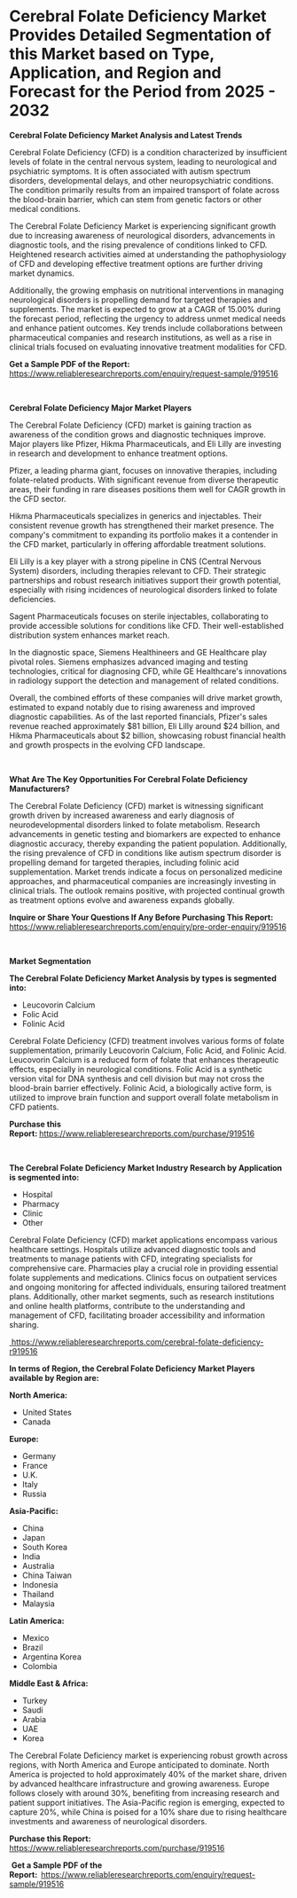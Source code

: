 <p><h1>Cerebral Folate Deficiency Market Provides Detailed Segmentation of this Market based on Type, Application, and Region and Forecast for the Period from 2025 - 2032</h1></p><p><strong>Cerebral Folate Deficiency Market Analysis and Latest Trends</strong></p>
<p><p>Cerebral Folate Deficiency (CFD) is a condition characterized by insufficient levels of folate in the central nervous system, leading to neurological and psychiatric symptoms. It is often associated with autism spectrum disorders, developmental delays, and other neuropsychiatric conditions. The condition primarily results from an impaired transport of folate across the blood-brain barrier, which can stem from genetic factors or other medical conditions.</p><p>The Cerebral Folate Deficiency Market is experiencing significant growth due to increasing awareness of neurological disorders, advancements in diagnostic tools, and the rising prevalence of conditions linked to CFD. Heightened research activities aimed at understanding the pathophysiology of CFD and developing effective treatment options are further driving market dynamics. </p><p>Additionally, the growing emphasis on nutritional interventions in managing neurological disorders is propelling demand for targeted therapies and supplements. The market is expected to grow at a CAGR of 15.00% during the forecast period, reflecting the urgency to address unmet medical needs and enhance patient outcomes. Key trends include collaborations between pharmaceutical companies and research institutions, as well as a rise in clinical trials focused on evaluating innovative treatment modalities for CFD.</p></p>
<p><strong>Get a Sample PDF of the Report:&nbsp;</strong> <a href="https://www.reliableresearchreports.com/enquiry/request-sample/919516?utm_campaign=2222&utm_medium=2&utm_source=Github&utm_content=ia&utm_term=16042025&utm_id=cerebral-folate-deficiency">https://www.reliableresearchreports.com/enquiry/request-sample/919516</a></p>
<p>&nbsp;</p>
<p><strong>Cerebral Folate Deficiency Major Market Players</strong></p>
<p><p>The Cerebral Folate Deficiency (CFD) market is gaining traction as awareness of the condition grows and diagnostic techniques improve. Major players like Pfizer, Hikma Pharmaceuticals, and Eli Lilly are investing in research and development to enhance treatment options. </p><p>Pfizer, a leading pharma giant, focuses on innovative therapies, including folate-related products. With significant revenue from diverse therapeutic areas, their funding in rare diseases positions them well for CAGR growth in the CFD sector.</p><p>Hikma Pharmaceuticals specializes in generics and injectables. Their consistent revenue growth has strengthened their market presence. The company's commitment to expanding its portfolio makes it a contender in the CFD market, particularly in offering affordable treatment solutions.</p><p>Eli Lilly is a key player with a strong pipeline in CNS (Central Nervous System) disorders, including therapies relevant to CFD. Their strategic partnerships and robust research initiatives support their growth potential, especially with rising incidences of neurological disorders linked to folate deficiencies.</p><p>Sagent Pharmaceuticals focuses on sterile injectables, collaborating to provide accessible solutions for conditions like CFD. Their well-established distribution system enhances market reach.</p><p>In the diagnostic space, Siemens Healthineers and GE Healthcare play pivotal roles. Siemens emphasizes advanced imaging and testing technologies, critical for diagnosing CFD, while GE Healthcare's innovations in radiology support the detection and management of related conditions.</p><p>Overall, the combined efforts of these companies will drive market growth, estimated to expand notably due to rising awareness and improved diagnostic capabilities. As of the last reported financials, Pfizer's sales revenue reached approximately $81 billion, Eli Lilly around $24 billion, and Hikma Pharmaceuticals about $2 billion, showcasing robust financial health and growth prospects in the evolving CFD landscape.</p></p>
<p>&nbsp;</p>
<p><strong>What Are The Key Opportunities For Cerebral Folate Deficiency Manufacturers?</strong></p>
<p><p>The Cerebral Folate Deficiency (CFD) market is witnessing significant growth driven by increased awareness and early diagnosis of neurodevelopmental disorders linked to folate metabolism. Research advancements in genetic testing and biomarkers are expected to enhance diagnostic accuracy, thereby expanding the patient population. Additionally, the rising prevalence of CFD in conditions like autism spectrum disorder is propelling demand for targeted therapies, including folinic acid supplementation. Market trends indicate a focus on personalized medicine approaches, and pharmaceutical companies are increasingly investing in clinical trials. The outlook remains positive, with projected continual growth as treatment options evolve and awareness expands globally.</p></p>
<p><strong>Inquire or Share Your Questions If Any Before Purchasing This Report:</strong> <a href="https://www.reliableresearchreports.com/enquiry/pre-order-enquiry/919516?utm_campaign=2222&utm_medium=2&utm_source=Github&utm_content=ia&utm_term=16042025&utm_id=cerebral-folate-deficiency">https://www.reliableresearchreports.com/enquiry/pre-order-enquiry/919516</a></p>
<p>&nbsp;</p>
<p><strong>Market Segmentation</strong></p>
<p><strong>The Cerebral Folate Deficiency Market Analysis by types is segmented into:</strong></p>
<p><ul><li>Leucovorin Calcium</li><li>Folic Acid</li><li>Folinic Acid</li></ul></p>
<p><p>Cerebral Folate Deficiency (CFD) treatment involves various forms of folate supplementation, primarily Leucovorin Calcium, Folic Acid, and Folinic Acid. Leucovorin Calcium is a reduced form of folate that enhances therapeutic effects, especially in neurological conditions. Folic Acid is a synthetic version vital for DNA synthesis and cell division but may not cross the blood-brain barrier effectively. Folinic Acid, a biologically active form, is utilized to improve brain function and support overall folate metabolism in CFD patients.</p></p>
<p><strong>Purchase this Report:&nbsp;</strong><a href="https://www.reliableresearchreports.com/purchase/919516?utm_campaign=2222&utm_medium=2&utm_source=Github&utm_content=ia&utm_term=16042025&utm_id=cerebral-folate-deficiency">https://www.reliableresearchreports.com/purchase/919516</a></p>
<p>&nbsp;</p>
<p><strong>The Cerebral Folate Deficiency Market Industry Research by Application is segmented into:</strong></p>
<p><ul><li>Hospital</li><li>Pharmacy</li><li>Clinic</li><li>Other</li></ul></p>
<p><p>Cerebral Folate Deficiency (CFD) market applications encompass various healthcare settings. Hospitals utilize advanced diagnostic tools and treatments to manage patients with CFD, integrating specialists for comprehensive care. Pharmacies play a crucial role in providing essential folate supplements and medications. Clinics focus on outpatient services and ongoing monitoring for affected individuals, ensuring tailored treatment plans. Additionally, other market segments, such as research institutions and online health platforms, contribute to the understanding and management of CFD, facilitating broader accessibility and information sharing.</p></p>
<p><a href="https://www.reliableresearchreports.com/cerebral-folate-deficiency-r919516?utm_campaign=2222&utm_medium=2&utm_source=Github&utm_content=ia&utm_term=16042025&utm_id=cerebral-folate-deficiency">&nbsp;https://www.reliableresearchreports.com/cerebral-folate-deficiency-r919516</a></p>
<p><strong>In terms of Region, the Cerebral Folate Deficiency Market Players available by Region are:</strong></p>
<p>
    <p> <strong> North America: </strong>
        <ul>
            <li>United States</li>
            <li>Canada</li>
        </ul>
        </p> 
    <p> <strong> Europe: </strong>
        <ul>
            <li>Germany</li>
            <li>France</li>
            <li>U.K.</li>
            <li>Italy</li>
            <li>Russia</li>
        </ul>
        </p> 
    <p> <strong> Asia-Pacific: </strong>
        <ul>
            <li>China</li>
            <li>Japan</li>
            <li>South Korea</li>
            <li>India</li>
            <li>Australia</li>
            <li>China Taiwan</li>
            <li>Indonesia</li>
            <li>Thailand</li>
            <li>Malaysia</li>
        </ul>
        </p> 
    <p> <strong> Latin America: </strong>
        <ul>
            <li>Mexico</li>
            <li>Brazil</li>
            <li>Argentina Korea</li>
            <li>Colombia</li>
        </ul>
        </p> 
    <p> <strong> Middle East & Africa: </strong>
        <ul>
            <li>Turkey</li>
            <li>Saudi</li>
            <li>Arabia</li>
            <li>UAE</li>
            <li>Korea</li>
        </ul>
    </p>
    </p>
<p><p>The Cerebral Folate Deficiency market is experiencing robust growth across regions, with North America and Europe anticipated to dominate. North America is projected to hold approximately 40% of the market share, driven by advanced healthcare infrastructure and growing awareness. Europe follows closely with around 30%, benefiting from increasing research and patient support initiatives. The Asia-Pacific region is emerging, expected to capture 20%, while China is poised for a 10% share due to rising healthcare investments and awareness of neurological disorders.</p></p>
<p><strong>Purchase this Report: </strong><a href="https://www.reliableresearchreports.com/purchase/919516?utm_campaign=2222&utm_medium=2&utm_source=Github&utm_content=ia&utm_term=16042025&utm_id=cerebral-folate-deficiency">https://www.reliableresearchreports.com/purchase/919516</a></p>
<p>&nbsp;<strong>Get a Sample PDF of the Report:&nbsp;&nbsp;</strong><a href="https://www.reliableresearchreports.com/enquiry/request-sample/919516?utm_campaign=2222&utm_medium=2&utm_source=Github&utm_content=ia&utm_term=16042025&utm_id=cerebral-folate-deficiency">https://www.reliableresearchreports.com/enquiry/request-sample/919516</a></p>
<p><strong></strong></p>
<p><p></p><p></p><p></p></p>